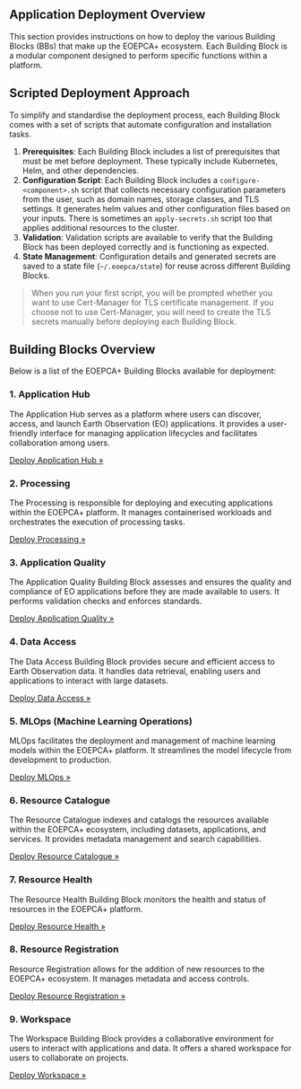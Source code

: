 
## Application Deployment Overview

This section provides instructions on how to deploy the various Building Blocks (BBs) that make up the EOEPCA+ ecosystem. Each Building Block is a modular component designed to perform specific functions within a platform.

## Scripted Deployment Approach

To simplify and standardise the deployment process, each Building Block comes with a set of scripts that automate configuration and installation tasks. 

1. **Prerequisites**: Each Building Block includes a list of prerequisites that must be met before deployment. These typically include Kubernetes, Helm, and other dependencies.
2.	**Configuration Script**: Each Building Block includes a `configure-<component>.sh` script that collects necessary configuration parameters from the user, such as domain names, storage classes, and TLS settings. It generates helm values and other configuration files based on your inputs. There is sometimes an `apply-secrets.sh` script too that applies additional resources to the cluster.
3.	**Validation**: Validation scripts are available to verify that the Building Block has been deployed correctly and is functioning as expected.
4.	**State Management**: Configuration details and generated secrets are saved to a state file (`~/.eoepca/state`) for reuse across different Building Blocks.

> When you run your first script, you will be prompted whether you want to use Cert-Manager for TLS certificate management. If you choose not to use Cert-Manager, you will need to create the TLS secrets manually before deploying each Building Block. 

## Building Blocks Overview

Below is a list of the EOEPCA+ Building Blocks available for deployment:

### 1. Application Hub

The Application Hub serves as a platform where users can discover, access, and launch Earth Observation (EO) applications. It provides a user-friendly interface for managing application lifecycles and facilitates collaboration among users.

[Deploy Application Hub »](application-hub.md)

### 2. Processing

The Processing is responsible for deploying and executing applications within the EOEPCA+ platform. It manages containerised workloads and orchestrates the execution of processing tasks.

[Deploy Processing »](processing.md)

### 3. Application Quality

The Application Quality Building Block assesses and ensures the quality and compliance of EO applications before they are made available to users. It performs validation checks and enforces standards.

[Deploy Application Quality »](application-quality.md)

### 4. Data Access

The Data Access Building Block provides secure and efficient access to Earth Observation data. It handles data retrieval, enabling users and applications to interact with large datasets.

[Deploy Data Access »](data-access.md)

### 5. MLOps (Machine Learning Operations)

MLOps facilitates the deployment and management of machine learning models within the EOEPCA+ platform. It streamlines the model lifecycle from development to production.

[Deploy MLOps »](mlops.md)

### 6. Resource Catalogue

The Resource Catalogue indexes and catalogs the resources available within the EOEPCA+ ecosystem, including datasets, applications, and services. It provides metadata management and search capabilities.

[Deploy Resource Catalogue »](resource-catalogue.md)

### 7. Resource Health

The Resource Health Building Block monitors the health and status of resources in the EOEPCA+ platform.

[Deploy Resource Health »](resource-health.md)

### 8. Resource Registration

Resource Registration allows for the addition of new resources to the EOEPCA+ ecosystem. It manages metadata and access controls.

[Deploy Resource Registration »](resource-registration.md)

### 9. Workspace

The Workspace Building Block provides a collaborative environment for users to interact with applications and data. It offers a shared workspace for users to collaborate on projects.

[Deploy Workspace »](workspace.md)